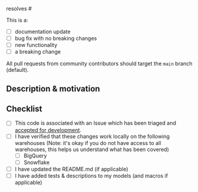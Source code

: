 resolves #

This is a:

- [ ] documentation update
- [ ] bug fix with no breaking changes
- [ ] new functionality
- [ ] a breaking change

All pull requests from community contributors should target the `main` branch (default).

## Description & motivation
<!---
Describe your changes, and why you're making them.
-->

## Checklist

- [ ] This code is associated with an Issue which has been triaged and [accepted for development](https://docs.getdbt.com/docs/contributing/oss-expectations#pull-requests). 
- [ ] I have verified that these changes work locally on the following warehouses (Note: it's okay if you do not have access to all warehouses, this helps us understand what has been covered)
    - [ ] BigQuery
    - [ ] Snowflake
- [ ] I have updated the README.md (if applicable)
- [ ] I have added tests & descriptions to my models (and macros if applicable)
